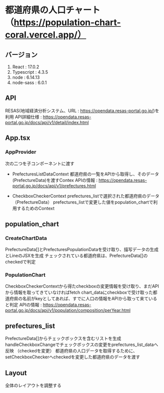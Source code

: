 # 都道府県の人口チャート（https://population-chart-coral.vercel.app/）
## バージョン
1. React : 17.0.2
2. Typescript : 4.3.5
3. node : 6.14.13
4. node-sass : 6.0.1

## API
RESAS(地域経済分析システム、URL : https://opendata.resas-portal.go.jp/)を利用
API詳細仕様 : https://opendata.resas-portal.go.jp/docs/api/v1/detail/index.html

## App.tsx
### AppProvider
次の二つを子コンポーネントに渡す
- PrefecturesListDataContext
都道府県の一覧をAPIから取得し、そのデータ(PrefectureData)を渡すContex
APIの情報 : https://opendata.resas-portal.go.jp/docs/api/v1/prefectures.html

- CheckboxCheckerContext
prefectures_listで選択された都道府県のデータ（PrefectureData）
prefectures_listで変更した値をpopulation_chartで利用するためのContext


## population_chart
### CreateChartData
PrefectureData[]とPrefecturesPopulationDataを受け取り、描写データの生成とLineのJSXを生成
チェックされている都道府県は、PrefectureData[]のcheckedで判定

### PopulationChart
CheckboxCheckerContextから得たcheckboxの変更情報を受け取り、まだAPIから情報を取ってきていなければfetch
chart_dataにcheckboxで受け取った都道府県の名前がkeyとしてあれば、すでに人口の情報をAPIから取って来ていると判定
APIの情報 : https://opendata.resas-portal.go.jp/docs/api/v1/population/composition/perYear.html

## prefectures_list
PrefectureData[]からチェックボックスを含むリストを生成
handleCheckboxChangeでチェックボックスの変更をprefectures_list_dataへ反映
（checkedを変更）
都道府県の人口データを取得するために、setCheckboxCheckerへcheckedを変更した都道府県のデータを渡す

## Layout
全体のレイアウトを調整する